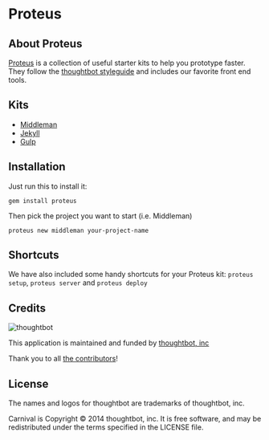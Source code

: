 # Proteus

## About Proteus
[Proteus](http://github.com/thoughtbot/proteus) is a collection of useful
starter kits to help you prototype faster. They follow the
[thoughtbot styleguide](https://github.com/thoughtbot/guides) and includes our
favorite front end tools.

## Kits
* [Middleman](http://github.com/thoughtbot/proteus-middleman)
* [Jekyll](http://github.com/thoughtbot/proteus-jekyll)
* [Gulp](http://github.com/thoughtbot/proteus-gulp)

## Installation

Just run this to install it:

```
gem install proteus
```

Then pick the project you want to start (i.e. Middleman)
```
proteus new middleman your-project-name
```

Shortcuts
-------

We have also included some handy shortcuts for your Proteus kit: `proteus setup`, `proteus server` and `proteus deploy`

Credits
-------

![thoughtbot](http://thoughtbot.com/logo.png)

This application is maintained and funded by [thoughtbot, inc](http://thoughtbot.com/community)

Thank you to all [the contributors](https://github.com/thoughtbot/proteus-middleman/contributors)!

License
-------

The names and logos for thoughtbot are trademarks of thoughtbot, inc.

Carnival is Copyright © 2014 thoughtbot, inc. It is free software, and may be
redistributed under the terms specified in the LICENSE file.
